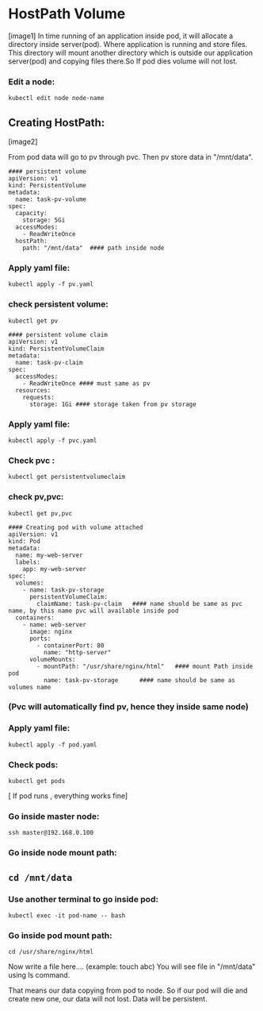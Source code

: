 # HostPath Volume
[image1]
In time running of an application inside pod, it will allocate a directory inside server(pod). Where application is running and store files. This directory will mount another directory which is outside our application server(pod) and copying files there.So If pod dies volume will not lost.

### Edit a node:
``` kubectl edit node node-name ```

## Creating HostPath:
[image2]

From pod data will go to pv through pvc. Then pv store data in "/mnt/data".

```
#### persistent volume
apiVersion: v1
kind: PersistentVolume
metadata:
  name: task-pv-volume
spec:
  capacity:
    storage: 5Gi
  accessModes:
    - ReadWriteOnce
  hostPath:
    path: "/mnt/data"  #### path inside node
```

### Apply yaml file:
``` kubectl apply -f pv.yaml ```

### check persistent volume:
``` kubectl get pv ```

```
#### persistent volume claim
apiVersion: v1
kind: PersistentVolumeClaim
metadata:
  name: task-pv-claim
spec:
  accessModes:
    - ReadWriteOnce #### must same as pv
  resources:
    requests:
      storage: 1Gi #### storage taken from pv storage
```
### Apply yaml file:
``` kubectl apply -f pvc.yaml ```

### Check pvc :
``` kubectl get persistentvolumeclaim ```

### check pv,pvc:
``` kubectl get pv,pvc ```


```
#### Creating pod with volume attached
apiVersion: v1
kind: Pod
metadata:
  name: my-web-server
  labels:
    app: my-web-server
spec:
  volumes:
    - name: task-pv-storage
      persistentVolumeClaim:
        claimName: task-pv-claim   #### name shuold be same as pvc name, by this name pvc will available inside pod
  containers:
    - name: web-server
      image: nginx
      ports:
        - containerPort: 80
          name: "http-server"
      volumeMounts:
        - mountPath: "/usr/share/nginx/html"   #### mount Path inside pod
          name: task-pv-storage      #### name should be same as volumes name
```

### (Pvc will automatically find pv, hence they inside same node)

### Apply yaml file:
``` kubectl apply -f pod.yaml ```

### Check pods:
``` kubectl get pods ```

[ If pod runs , everything works fine]

### Go inside master node:
``` ssh master@192.168.0.100 ```

### Go inside node mount path:
``` cd /mnt/data ```
----
### Use another terminal to go inside pod:
``` kubectl exec -it pod-name -- bash ```

### Go inside pod mount path:
``` cd /usr/share/nginx/html ```

Now write a file here.... (example: touch abc)
You will see file in "/mnt/data" using ls command.

That means our data copying from pod to node. So if our pod will die and create new one, our data will not lost.
Data will be persistent.


